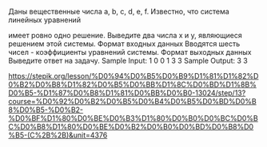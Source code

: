 ﻿Даны вещественные числа a, b, c, d, e, f. Известно, что система линейных уравнений



имеет ровно одно решение. Выведите два числа x и y, являющиеся решением этой системы.
Формат входных данных
Вводятся шесть чисел - коэффициенты уравнений системы.
Формат выходных данных
Выведите ответ на задачу.
Sample Input:
1
0
0
1
3
3
Sample Output:
3 3


https://stepik.org/lesson/%D0%94%D0%B5%D0%B9%D1%81%D1%82%D0%B2%D0%B8%D1%82%D0%B5%D0%BB%D1%8C%D0%BD%D1%8B%D0%B5-%D1%87%D0%B8%D1%81%D0%BB%D0%B0-13024/step/13?course=%D0%92%D0%B2%D0%B5%D0%B4%D0%B5%D0%BD%D0%B8%D0%B5-%D0%B2-%D0%BF%D1%80%D0%BE%D0%B3%D1%80%D0%B0%D0%BC%D0%BC%D0%B8%D1%80%D0%BE%D0%B2%D0%B0%D0%BD%D0%B8%D0%B5-(C%2B%2B)&unit=4376
